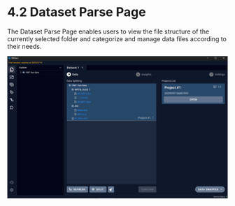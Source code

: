 # 4.2 Dataset Parse Page

The Dataset Parse Page enables users to view the file structure of the currently selected folder and categorize and manage data files according to their needs.

![Image_18](../images/image_18.png)

